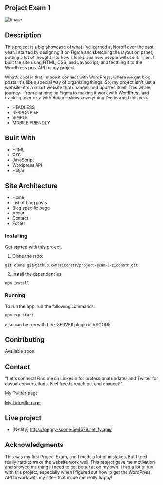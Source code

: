 ## Project Exam 1

![image](/images/project-exam1.png)

## Description

This project is a big showcase of what I've learned at Noroff over the past year. I started by designing it on Figma and sketching the layout on paper, putting a lot of thought into how it looks and how people will use it. Then, I built the site using HTML, CSS, and Javascript, and fecthing it to the WordPress post API for my project.

What's cool is that I made it connect with WordPress, where we get blog posts. It's like a special way of organizing things. So, my project isn't just a website; it's a smart website that changes and updates itself. This whole journey—from planning on Figma to making it work with WordPress and tracking user data with Hotjar—shows everything I've learned this year.

- HEADLESS
- RESPONSIVE
- SIMPLE
- MOBILE FRIENDLY

## Built With

- HTML
- CSS
- JavaScript
- Wordpress API
- Hotjar

## Site Architecture

- Home
- List of blog posts
- Blog specific page
- About
- Contact
- Footer

### Installing

Get started with this project.

1. Clone the repo:

```bash
git clone git@github.com:ziconstr/project-exam-1-ziconstr.git
```

2. Install the dependencies:

```
npm install
```

### Running

To run the app, run the following commands:

```bash
npm run start
```

also can be run with LIVE SERVER plugin in VSCODE

## Contributing

Available soon.

## Contact

"Let's connect! Find me on LinkedIn for professional updates and Twitter for casual conversations. Feel free to reach out and connect!"

[My Twitter page](www.twitter.com/ziconstr)

[My LinkedIn page](https://www.linkedin.com/in/zico-sebastian-825017135/)

## Live project

- [Netlify] https://peppy-scone-5e4579.netlify.app/

## Acknowledgments

This was my first Project Exam, and I made a lot of mistakes. But I tried really hard to make the website work well. This project gave me motivation and showed me things I need to get better at on my own. I had a lot of fun with this project, especially when I figured out how to get the WordPress API to work with my site – that made me really happy!
